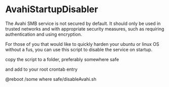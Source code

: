 # AvahiStartupDisabler

The Avahi SMB service is not secured by default. It should only be used in trusted networks and with appropriate security measures, such as requiring authentication and using encryption.

For those of you that would like to quickly harden your ubuntu or linux OS without a fus, you can use this script to disable the service on startup.

copy the script to a folder, preferably somewhere safe

and add to your root crontab entry

@reboot /some where safe/disableAvahi.sh


